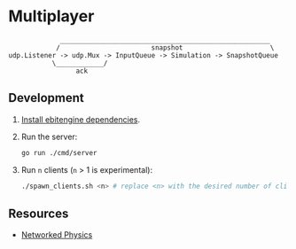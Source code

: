 # Multiplayer

```
             _____________________________________________________
            /                       snapshot                      \
udp.Listener -> udp.Mux -> InputQueue -> Simulation -> SnapshotQueue
           \____________/
                 ack
```

## Development

1. [Install ebitengine dependencies][ebitengine_install].

2. Run the server:

   ```bash
   go run ./cmd/server
   ```

3. Run `n` clients (`n` > 1 is experimental):

   ```bash
   ./spawn_clients.sh <n> # replace <n> with the desired number of clients
   ```

[ebitengine_install]: https://ebitengine.org/en/documents/install
[#2]: https://github.com/utilyre/multiplayer/pull/2

## Resources

- [Networked Physics](https://gafferongames.com/categories/networked-physics)

